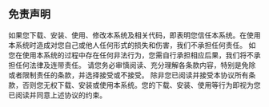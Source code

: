 ## 免责声明

如果您下载、安装、使用、修改本系统及相关代码，即表明您信任本系统。在使用本系统时造成对您自己或他人任何形式的损失和伤害，我们不承担任何责任。
如您在使用本系统的过程中存在任何非法行为，您需自行承担相应后果，我们将不承担任何法律及连带责任。
请您务必审慎阅读、充分理解各条款内容，特别是免除或者限制责任的条款，并选择接受或不接受。
除非您已阅读并接受本协议所有条款，否则您无权下载、安装或使用本系统。您的下载、安装、使用等行为即视为您已阅读并同意上述协议的约束。